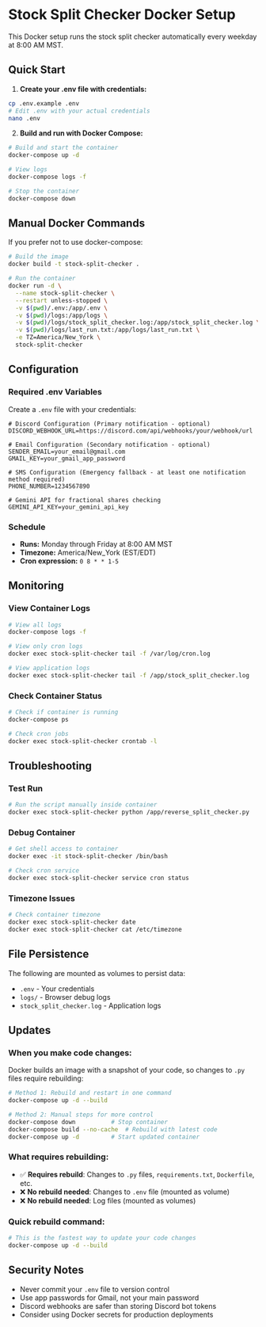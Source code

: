 # Stock Split Checker Docker Setup

This Docker setup runs the stock split checker automatically every weekday at 8:00 AM MST.

## Quick Start

1. **Create your .env file with credentials:**
```bash
cp .env.example .env
# Edit .env with your actual credentials
nano .env
```

2. **Build and run with Docker Compose:**
```bash
# Build and start the container
docker-compose up -d

# View logs
docker-compose logs -f

# Stop the container
docker-compose down
```

## Manual Docker Commands

If you prefer not to use docker-compose:

```bash
# Build the image
docker build -t stock-split-checker .

# Run the container
docker run -d \
  --name stock-split-checker \
  --restart unless-stopped \
  -v $(pwd)/.env:/app/.env \
  -v $(pwd)/logs:/app/logs \
  -v $(pwd)/logs/stock_split_checker.log:/app/stock_split_checker.log \
  -v $(pwd)/logs/last_run.txt:/app/logs/last_run.txt \
  -e TZ=America/New_York \
  stock-split-checker
```

## Configuration

### Required .env Variables
Create a `.env` file with your credentials:

```env
# Discord Configuration (Primary notification - optional)
DISCORD_WEBHOOK_URL=https://discord.com/api/webhooks/your/webhook/url

# Email Configuration (Secondary notification - optional)
SENDER_EMAIL=your_email@gmail.com
GMAIL_KEY=your_gmail_app_password

# SMS Configuration (Emergency fallback - at least one notification method required)
PHONE_NUMBER=1234567890

# Gemini API for fractional shares checking
GEMINI_API_KEY=your_gemini_api_key
```

### Schedule
- **Runs:** Monday through Friday at 8:00 AM MST
- **Timezone:** America/New_York (EST/EDT)
- **Cron expression:** `0 8 * * 1-5`

## Monitoring

### View Container Logs
```bash
# View all logs
docker-compose logs -f

# View only cron logs
docker exec stock-split-checker tail -f /var/log/cron.log

# View application logs
docker exec stock-split-checker tail -f /app/stock_split_checker.log
```

### Check Container Status
```bash
# Check if container is running
docker-compose ps

# Check cron jobs
docker exec stock-split-checker crontab -l
```

## Troubleshooting

### Test Run
```bash
# Run the script manually inside container
docker exec stock-split-checker python /app/reverse_split_checker.py
```

### Debug Container
```bash
# Get shell access to container
docker exec -it stock-split-checker /bin/bash

# Check cron service
docker exec stock-split-checker service cron status
```

### Timezone Issues
```bash
# Check container timezone
docker exec stock-split-checker date
docker exec stock-split-checker cat /etc/timezone
```

## File Persistence

The following are mounted as volumes to persist data:
- `.env` - Your credentials
- `logs/` - Browser debug logs
- `stock_split_checker.log` - Application logs

## Updates

### When you make code changes:
Docker builds an image with a snapshot of your code, so changes to `.py` files require rebuilding:

```bash
# Method 1: Rebuild and restart in one command
docker-compose up -d --build

# Method 2: Manual steps for more control
docker-compose down          # Stop container
docker-compose build --no-cache  # Rebuild with latest code
docker-compose up -d         # Start updated container
```

### What requires rebuilding:
- ✅ **Requires rebuild**: Changes to `.py` files, `requirements.txt`, `Dockerfile`, etc.
- ❌ **No rebuild needed**: Changes to `.env` file (mounted as volume)
- ❌ **No rebuild needed**: Log files (mounted as volumes)

### Quick rebuild command:
```bash
# This is the fastest way to update your code changes
docker-compose up -d --build
```

## Security Notes

- Never commit your `.env` file to version control
- Use app passwords for Gmail, not your main password
- Discord webhooks are safer than storing Discord bot tokens
- Consider using Docker secrets for production deployments
